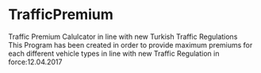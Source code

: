 # TrafficPremium
Traffic Premium Calulcator in line with new Turkish Traffic Regulations  
This Program has been created in order to provide maximum premiums for each different vehicle types in line with new Traffic Regulation in force:12.04.2017
